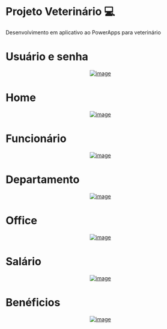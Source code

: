# Projeto Veterinário 💻

<p>Desenvolvimento em aplicativo ao PowerApps para veterinário<p>

# Usuário e senha 

<div align="center">
<a href="https://ibb.co/KFNHJT1"><img src="https://ibb.co/KFNHJT1"" alt="image" border="0"></a>
</div>

# Home 

<div align="center"> 
<a href="https://ibb.co/0yb6v65"><img src="https://i.ibb.co/VY4z5z6/image.png" alt="image" border="0"></a>
</div>

# Funcionário

<div align="center"> 
<a href="https://ibb.co/C2LKLr1"><img src="https://i.ibb.co/zJdVdkn/image.png" alt="image" border="0"></a>
</div>

# Departamento

<div align="center"> 
<a href="https://ibb.co/FW3F5zm"><img src="https://i.ibb.co/g79xSJm/image.png" alt="image" border="0"></a>
</div>

# Office

<div align="center"> 
<a href="https://ibb.co/k459J33"><img src="https://i.ibb.co/BycrG44/image.png" alt="image" border="0"></a>
</div>

# Salário

<div align="center"> 
<a href="https://ibb.co/7QrbRT6"><img src="https://i.ibb.co/XDFV3dv/image.png" alt="image" border="0"></a>
</div>

# Benéficios

<div align="center"> 
<a href="https://ibb.co/t3YDnMd"><img src="https://i.ibb.co/mSh4dCx/image.png" alt="image" border="0"></a>
</div>
